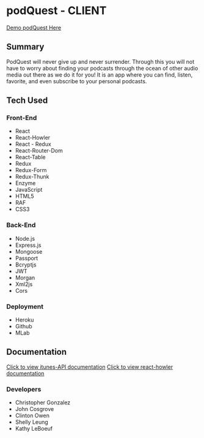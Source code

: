# podQuest - CLIENT

[Demo podQuest Here](https://podquest-app.herokuapp.com/)


## Summary
PodQuest will never give up and never surrender.
Through this you will not have to worry about finding your podcasts through the ocean of other audio media out there
as we do it for you! It is an app where you can find, listen, favorite, and even subscribe to your personal podcasts.

## Tech Used

### Front-End
* React
* React-Howler
* React - Redux
* React-Router-Dom
* React-Table
* Redux
* Redux-Form
* Redux-Thunk
* Enzyme
* JavaScript
* HTML5
* RAF
* CSS3

### Back-End
* Node.js
* Express.js
* Mongoose
* Passport
* Bcryptjs
* JWT
* Morgan
* Xml2js
* Cors

### Deployment
* Heroku
* Github
* MLab

## Documentation
[Click to view itunes-API documentation](https://affiliate.itunes.apple.com/resources/documentation/itunes-store-web-service-search-api/)
[Click to view react-howler documentation](https://github.com/thangngoc89/react-howler)

### Developers
* Christopher Gonzalez
* John Cosgrove
* Clinton Owen
* Shelly Leung
* Kathy LeBoeuf